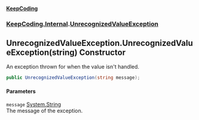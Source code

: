 #### [KeepCoding](index.md 'index')
### [KeepCoding.Internal](KeepCoding_Internal.md 'KeepCoding.Internal').[UnrecognizedValueException](KeepCoding_Internal_UnrecognizedValueException.md 'KeepCoding.Internal.UnrecognizedValueException')
## UnrecognizedValueException.UnrecognizedValueException(string) Constructor
An exception thrown for when the value isn't handled.  
```csharp
public UnrecognizedValueException(string message);
```
#### Parameters
<a name='KeepCoding_Internal_UnrecognizedValueException_UnrecognizedValueException(string)_message'></a>
`message` [System.String](https://docs.microsoft.com/en-us/dotnet/api/System.String 'System.String')  
The message of the exception.
  

